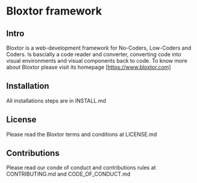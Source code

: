 # Bloxtor framework

## Intro

Bloxtor is a web-development framework for No-Coders, Low-Coders and Coders. Is bascially a code reader and converter, converting code into visual environments and visual components back to code.
To know more about Bloxtor please visit its homepage [https://www.bloxtor.com]

## Installation

All installations steps are in INSTALL.md

## License

Please read the Bloxtor terms and conditions at LICENSE.md

## Contributions

Please read our conde of conduct and contributions rules at CONTRIBUTING.md and CODE_OF_CONDUCT.md


